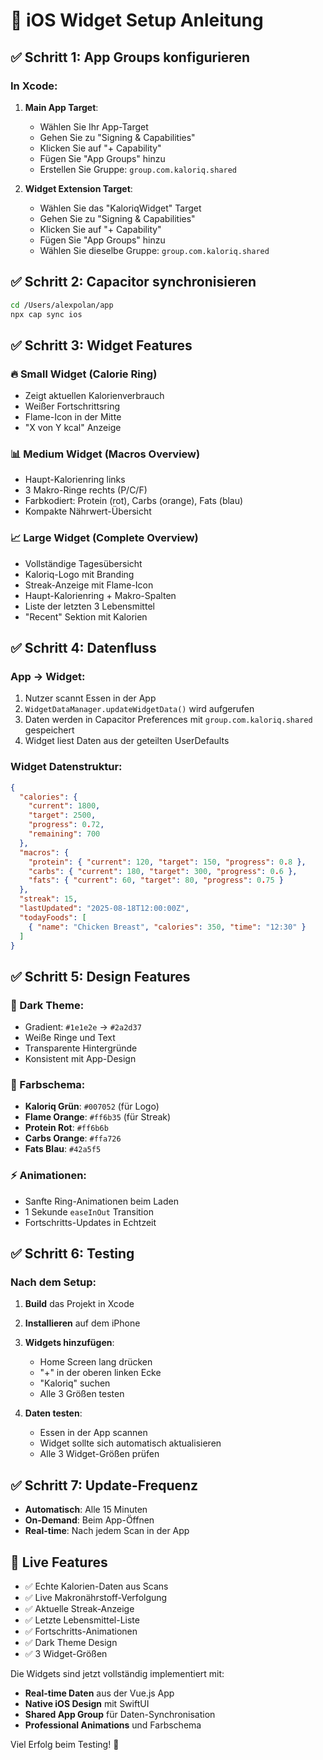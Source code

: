# 📱 iOS Widget Setup Anleitung

## ✅ Schritt 1: App Groups konfigurieren

### In Xcode:

1. **Main App Target**:
   - Wählen Sie Ihr App-Target
   - Gehen Sie zu "Signing & Capabilities"
   - Klicken Sie auf "+ Capability"
   - Fügen Sie "App Groups" hinzu
   - Erstellen Sie Gruppe: `group.com.kaloriq.shared`

2. **Widget Extension Target**:
   - Wählen Sie das "KaloriqWidget" Target
   - Gehen Sie zu "Signing & Capabilities"  
   - Klicken Sie auf "+ Capability"
   - Fügen Sie "App Groups" hinzu
   - Wählen Sie dieselbe Gruppe: `group.com.kaloriq.shared`

## ✅ Schritt 2: Capacitor synchronisieren

```bash
cd /Users/alexpolan/app
npx cap sync ios
```

## ✅ Schritt 3: Widget Features

### 🔥 **Small Widget** (Calorie Ring)
- Zeigt aktuellen Kalorienverbrauch
- Weißer Fortschrittsring
- Flame-Icon in der Mitte
- "X von Y kcal" Anzeige

### 📊 **Medium Widget** (Macros Overview)
- Haupt-Kalorienring links
- 3 Makro-Ringe rechts (P/C/F)
- Farbkodiert: Protein (rot), Carbs (orange), Fats (blau)
- Kompakte Nährwert-Übersicht

### 📈 **Large Widget** (Complete Overview)
- Vollständige Tagesübersicht
- Kaloriq-Logo mit Branding
- Streak-Anzeige mit Flame-Icon
- Haupt-Kalorienring + Makro-Spalten
- Liste der letzten 3 Lebensmittel
- "Recent" Sektion mit Kalorien

## ✅ Schritt 4: Datenfluss

### App → Widget:
1. Nutzer scannt Essen in der App
2. `WidgetDataManager.updateWidgetData()` wird aufgerufen
3. Daten werden in Capacitor Preferences mit `group.com.kaloriq.shared` gespeichert
4. Widget liest Daten aus der geteilten UserDefaults

### Widget Datenstruktur:
```json
{
  "calories": {
    "current": 1800,
    "target": 2500, 
    "progress": 0.72,
    "remaining": 700
  },
  "macros": {
    "protein": { "current": 120, "target": 150, "progress": 0.8 },
    "carbs": { "current": 180, "target": 300, "progress": 0.6 },
    "fats": { "current": 60, "target": 80, "progress": 0.75 }
  },
  "streak": 15,
  "lastUpdated": "2025-08-18T12:00:00Z",
  "todayFoods": [
    { "name": "Chicken Breast", "calories": 350, "time": "12:30" }
  ]
}
```

## ✅ Schritt 5: Design Features

### 🎨 Dark Theme:
- Gradient: `#1e1e2e` → `#2a2d37`
- Weiße Ringe und Text
- Transparente Hintergründe
- Konsistent mit App-Design

### 🌈 Farbschema:
- **Kaloriq Grün**: `#007052` (für Logo)
- **Flame Orange**: `#ff6b35` (für Streak)
- **Protein Rot**: `#ff6b6b` 
- **Carbs Orange**: `#ffa726`
- **Fats Blau**: `#42a5f5`

### ⚡ Animationen:
- Sanfte Ring-Animationen beim Laden
- 1 Sekunde `easeInOut` Transition
- Fortschritts-Updates in Echtzeit

## ✅ Schritt 6: Testing

### Nach dem Setup:
1. **Build** das Projekt in Xcode
2. **Installieren** auf dem iPhone
3. **Widgets hinzufügen**:
   - Home Screen lang drücken
   - "+" in der oberen linken Ecke
   - "Kaloriq" suchen
   - Alle 3 Größen testen

4. **Daten testen**:
   - Essen in der App scannen
   - Widget sollte sich automatisch aktualisieren
   - Alle 3 Widget-Größen prüfen

## ✅ Schritt 7: Update-Frequenz

- **Automatisch**: Alle 15 Minuten
- **On-Demand**: Beim App-Öffnen  
- **Real-time**: Nach jedem Scan in der App

## 🚀 Live Features

- ✅ Echte Kalorien-Daten aus Scans
- ✅ Live Makronährstoff-Verfolgung
- ✅ Aktuelle Streak-Anzeige
- ✅ Letzte Lebensmittel-Liste
- ✅ Fortschritts-Animationen
- ✅ Dark Theme Design
- ✅ 3 Widget-Größen

Die Widgets sind jetzt vollständig implementiert mit:
- **Real-time Daten** aus der Vue.js App
- **Native iOS Design** mit SwiftUI
- **Shared App Group** für Daten-Synchronisation
- **Professional Animations** und Farbschema

Viel Erfolg beim Testing! 🎉
